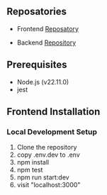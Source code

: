 ## Reposatories
- Frontend [Reposatory](https://github.com/AymanNagyAhmed/chemist-task-frontend)

- Backend [Repository](https://github.com/AymanNagyAhmed/chemist-task-backend)


## Prerequisites
- Node.js (v22.11.0)
- jest

## Frontend Installation
### Local Development Setup
1. Clone the repository
2. copy .env.dev to .env
3. npm install
4. npm test
5. npm run start:dev
6. visit "localhost:3000"